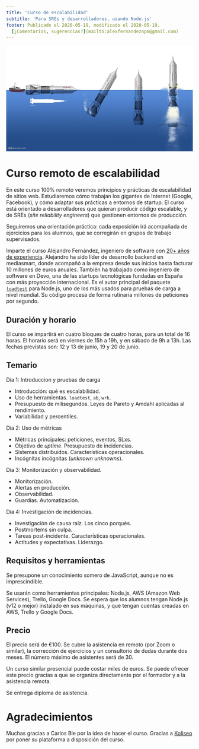 ```yaml
---
title: 'Curso de escalabilidad'
subtitle: 'Para SREs y desarrolladores, usando Node.js'
footer: Publicado el 2020-05-19, modificado el 2020-05-19.
  [¿Comentarios, sugerencias?](mailto:alexfernandeznpm@gmail.com)
---
```


![[Fuente: Wikipedia](https://commons.wikimedia.org/wiki/File:Sea-Dragon.jpg).](pics/escalabilidad-sea-dragon.jpg "Concepto de cohete Sea Dragon, con despegue acuático.")

# Curso remoto de escalabilidad

En este curso 100% remoto veremos principios y prácticas de escalabilidad de sitios web.
Estudiaremos cómo trabajan los gigantes de Internet (Google, Facebook),
y cómo adaptar sus prácticas a entornos de startup.
El curso está orientado a desarrolladores que quieran producir código escalable,
y de SREs (_site reliability engineers_) que gestionen entornos de producción.

Seguiremos una orientación práctica:
cada exposición irá acompañada de ejercicios para los alumnos,
que se corregirán en grupos de trabajo supervisados.

Imparte el curso Alejandro Fernández,
ingeniero de software con [20+ años de experiencia](/cv).
Alejandro ha sido líder de desarrollo backend en mediasmart,
donde acompañó a la empresa desde sus inicios
hasta facturar 10 millones de euros anuales.
También ha trabajado como ingeniero de software en Devo,
una de las startups tecnológicas fundadas en España con más proyección internacional.
Es el autor principal del paquete [`loadtest`](https://www.npmjs.com/package/loadtest) para Node.js,
uno de los más usados para pruebas de carga a nivel mundial.
Su código procesa de forma rutinaria millones de peticiones por segundo.

## Duración y horario

El curso se impartirá en cuatro bloques de cuatro horas,
para un total de 16 horas.
El horario será en viernes de 15h a 19h,
y en sábado de 9h a 13h.
Las fechas previstas son:
12 y 13 de junio,
19 y 20 de junio.

## Temario

Día 1: Introduccion y pruebas de carga

* Introducción: qué es escalabilidad.
* Uso de herramientas. `loadtest`, `ab`, `wrk`.
* Presupuesto de milisegundos. Leyes de Pareto y Amdahl aplicadas al rendimiento.
* Variabilidad y percentiles.

Día 2: Uso de métricas

* Métricas principales: peticiones, eventos, SLxs.
* Objetivo de _uptime_. Presupuesto de incidencias.
* Sistemas distribuidos. Características operacionales.
* Incógnitas incógnitas (_unknown unknowns_).

Día 3: Monitorización y observabilidad.

* Monitorización.
* Alertas en producción.
* Observabilidad.
* Guardias. Automatización.

Día 4: Investigación de incidencias.

* Investigación de causa raíz. Los cinco porqués.
* Postmortems sin culpa.
* Tareas post-incidente. Características operacionales.
* Actitudes y expectativas. Liderazgo.

## Requisitos y herramientas

Se presupone un conocimiento somero de JavaScript,
aunque no es imprescindible.

Se usarán como herramientas principales:
Node.js, AWS (Amazon Web Services), Trello, Google Docs.
Se espera que los alumnos tengan Node.js (v12 o mejor) instalado en sus máquinas,
y que tengan cuentas creadas en AWS, Trello y Google Docs.

## Precio

El precio será de €100.
Se cubre la asistencia en remoto (por Zoom o similar),
la corrección de ejercicios y un consultorio de dudas durante dos meses.
El número máximo de asistentes será de 30.

Un curso similar presencial puede costar miles de euros.
Se puede ofrecer este precio gracias a que se organiza directamente por el formador
y a la asistencia remota.

Se entrega diploma de asistencia.

# Agradecimientos

Muchas gracias a Carlos Ble por la idea de hacer el curso.
Gracias a [Koliseo](https://www.koliseo.com/) por poner su plataforma a disposición del curso.

